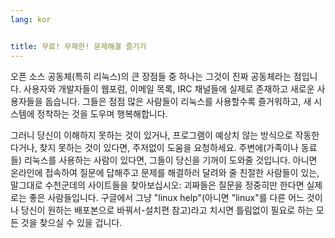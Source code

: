 ```yaml
---
lang: kor


title: ﻿무료! 무제한! 문제해결 즐기기
---
```


오픈 소스 공동체(특히 리눅스)의 큰 장점들 중 하나는 그것이 진짜 공동체라는 점입니다. 사용자와 개발자들이 웹포럼, 이메일 목록, IRC 채널들에 실제로 존재하고 새로운 사용자들을 돕습니다. 그들은 점점 많은 사람들이 리눅스를 사용할수록 즐거워하고, 새 시스템에 정착하는 것을 도우며 행복해합니다.

그러니 당신이 이해하지 못하는 것이 있거나, 프로그램이 예상치 않는 방식으로 작동한다거나, 찾지 못하는 것이 있다면, 주저없이 도움을  요청하세요. 주변에(가족이나 동료들) 리눅스를 사용하는 사람이 있다면, 그들이 당신을 기꺼이 도와줄 것입니다. 아니면 온라인에 접속하여 질문에 답해주고 문제를 해결하러 달려와 줄 친절한 사람들이 있는, 말그대로 수천군데의 사이트들을 찾아보십시오: 괴짜들은 질문을 정중히만 한다면 실제로는 좋은 사람들입니다. 구글에서 그냥 "linux help"(아니면 "linux"를 다른 어느 것이나 당신이 원하는 배포본으로 바꿔서-설치편 참고)라고 치시면 틀림없이 필요로 하는 모든 것을 찾으실 수 있을 겁니다.




